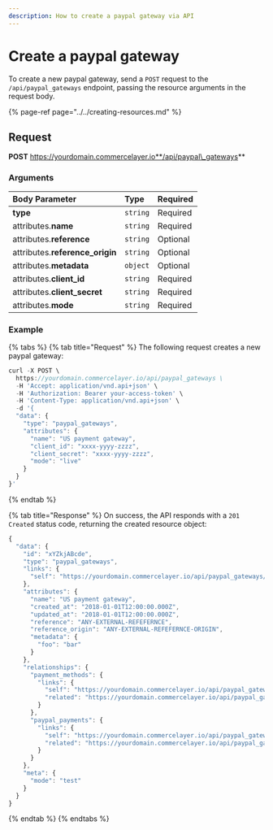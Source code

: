 ```yaml
---
description: How to create a paypal gateway via API
---
```


# Create a paypal gateway

To create a new paypal gateway, send a `POST` request to the `/api/paypal_gateways` endpoint, passing the resource arguments in the request body.

{% page-ref page="../../creating-resources.md" %}

## Request

**POST** https://yourdomain.commercelayer.io**/api/paypal\_gateways**

### Arguments

| Body Parameter | Type | Required |
| :--- | :--- | :--- |
| **type** | `string` | Required |
| attributes.**name** | `string` | Required |
| attributes.**reference** | `string` | Optional |
| attributes.**reference\_origin** | `string` | Optional |
| attributes.**metadata** | `object` | Optional |
| attributes.**client\_id** | `string` | Required |
| attributes.**client\_secret** | `string` | Required |
| attributes.**mode** | `string` | Required |

### Example

{% tabs %}
{% tab title="Request" %}
The following request creates a new paypal gateway:

```javascript
curl -X POST \
  https://yourdomain.commercelayer.io/api/paypal_gateways \
  -H 'Accept: application/vnd.api+json' \
  -H 'Authorization: Bearer your-access-token' \
  -H 'Content-Type: application/vnd.api+json' \
  -d '{
  "data": {
    "type": "paypal_gateways",
    "attributes": {
      "name": "US payment gateway",
      "client_id": "xxxx-yyyy-zzzz",
      "client_secret": "xxxx-yyyy-zzzz",
      "mode": "live"
    }
  }
}'
```
{% endtab %}

{% tab title="Response" %}
On success, the API responds with a `201 Created` status code, returning the created resource object:

```javascript
{
  "data": {
    "id": "xYZkjABcde",
    "type": "paypal_gateways",
    "links": {
      "self": "https://yourdomain.commercelayer.io/api/paypal_gateways/xYZkjABcde"
    },
    "attributes": {
      "name": "US payment gateway",
      "created_at": "2018-01-01T12:00:00.000Z",
      "updated_at": "2018-01-01T12:00:00.000Z",
      "reference": "ANY-EXTERNAL-REFEFERNCE",
      "reference_origin": "ANY-EXTERNAL-REFEFERNCE-ORIGIN",
      "metadata": {
        "foo": "bar"
      }
    },
    "relationships": {
      "payment_methods": {
        "links": {
          "self": "https://yourdomain.commercelayer.io/api/paypal_gateways/xYZkjABcde/relationships/payment_methods",
          "related": "https://yourdomain.commercelayer.io/api/paypal_gateways/xYZkjABcde/payment_methods"
        }
      },
      "paypal_payments": {
        "links": {
          "self": "https://yourdomain.commercelayer.io/api/paypal_gateways/xYZkjABcde/relationships/paypal_payments",
          "related": "https://yourdomain.commercelayer.io/api/paypal_gateways/xYZkjABcde/paypal_payments"
        }
      }
    },
    "meta": {
      "mode": "test"
    }
  }
}
```
{% endtab %}
{% endtabs %}

